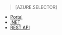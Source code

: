 > [AZURE.SELECTOR]
- [Portal](/documentation/articles/media-services-portal-get-started-with-live/)
- [.NET](/documentation/articles/media-services-dotnet-live-encode-with-onpremises-encoders/)
- [REST API](https://msdn.microsoft.com/zh-cn/library/azure/dn783458.aspx) 
